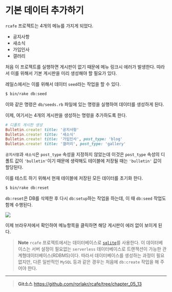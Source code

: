 # 기본 데이터 추가하기

`rcafe` 프로젝트는 4개의 메뉴를 가지게 되었다.

* 공지사항
* 새소식
* 가입인사
* 갤러리

처음 이 프로젝트를 실행하면 게시판이 없기 때문에 메뉴 링크시 에러가 발생한다. 따라서 이를 위해서 기본 게시판을 미리 생성해야 할 필요가 있다.

레일스에서는 이를 위해서 데이터 `seed`라는 작업을 할 수 있다.

```bash
$ bin/rake db:seed
```

이와 같은 명령은 `db/seeds.rb` 파일에 있는 명령을 실행하여 데이터를 생성하게 된다.

이제, 여기서는 4개의 게시판을 생성하는 명령을 추가하도록 한다.

```ruby
# 디폴트 게시판 생성
Bulletin.create! title: '공지사항'
Bulletin.create! title: '새소식'
Bulletin.create! title: '가입인사', post_type: 'blog'
Bulletin.create! title: '갤러리', post_type: 'gallery'
```

`공지사항`과 `새소식`은 `post_type` 속성을 지정하지 않았는데 이것은 `post_type` 속성의 디폴트 값이 `'bulletin'`이기 때문에 생략해도 테이블에 저장될 때는 `'bulletin'` 값이 할당된다.

이를 테스트 하기 위해서 현재 테이블에 저장된 모든 데이터를 초기화 한다.

```bash
$ bin/rake db:reset
```

`db:reset`은 DB를 삭제한 후 다시 `db:setup`하는 작업을 하는데, 이 때 `db:seed` 작업도 함께 수행된다.


![](http://i1373.photobucket.com/albums/ag392/rorlab/Photobucket%20Desktop%20-%20RORLAB/rcafe/2014-05-20_17-31-39_zps9b225561.png)

이제 브라우저에서 확인하여 메뉴항목을 클릭하면 해당 게시판이 에러 없이 보이게 된다.

> **Note** `rcafe` 프로젝트에서는 데이터베이스로 [`sqlite`](http://www.sqlite.org)를 사용한다. 이 데이터베이스는 서버 설정이 필요없는 `serverless` 데이터베이스로 트랜잭션이 가능한 관계형데이터베이스(RDBMS)이다. 따라서 데이터베이스를 생성하는 과정이 필요없지만, 다른 일반적인 `MySQL` 등과 같은 경우는 처음에 `db:create` 작업을 해 주어야 한다.

---
> **Git소스** https://github.com/rorlakr/rcafe/tree/chapter_05_13
